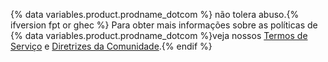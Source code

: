 {% data variables.product.prodname_dotcom %} não tolera abuso.{% ifversion fpt or ghec %} Para obter mais informações sobre as políticas de {% data variables.product.prodname_dotcom %}veja nossos [Termos de Serviço](/free-pro-team@latest/github/site-policy/github-terms-of-service) e [Diretrizes da Comunidade](/free-pro-team@latest/github/site-policy/github-community-guidelines).{% endif %}
